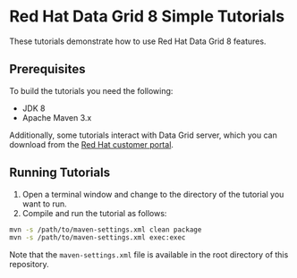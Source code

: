 # Red Hat Data Grid 8 Simple Tutorials

These tutorials demonstrate how to use Red Hat Data Grid 8 features.

## Prerequisites

To build the tutorials you need the following:

- JDK 8
- Apache Maven 3.x

Additionally, some tutorials interact with Data Grid server, which you can download from the [Red Hat customer portal](https://access.redhat.com/jbossnetwork/restricted/listSoftware.html?product=data.grid&downloadType=distributions).

## Running Tutorials

1. Open a terminal window and change to the directory of the tutorial you want to run.
2. Compile and run the tutorial as follows:

```bash
mvn -s /path/to/maven-settings.xml clean package
mvn -s /path/to/maven-settings.xml exec:exec
```

Note that the `maven-settings.xml` file is available in the root directory of
this repository.
